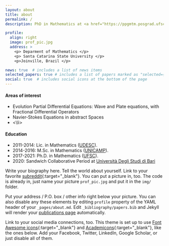 ```yaml
---
layout: about
title: about
permalink: /
description: PhD in Mathematics at <a href="https://ppgmtm.posgrad.ufsc.br/">UFSC</a>. Teacher at <a href="https://www.udesc.br/international">UDESC</a>.

profile:
  align: right
  image: prof_pic.jpg
  address: >
    <p> Deparment of Mathematics </p>
    <p> Santa Catarina State University </p>
    <p>Joinville, Brazil </p>

news: true  # includes a list of news items
selected_papers: true # includes a list of papers marked as "selected={true}"
social: true  # includes social icons at the bottom of the page
---
```


#### Areas of interest
<ul>
<li> Evolution Partial Differential Equations: Wave and Plate equations, with Fractional Differential Operators  </li>
<li> Navier-Stokes Equations in abstract Spaces </li>
<li> <\li>
</ul>
  
  #### Education
<ul>
<li>2011-2014: Lic. in Mathematics (<a href="https://www.udesc.br/international">UDESC</a>).</li>
<li>2014-2016: M.Sc. in Mathematics (<a href="https://www.unicamp.br/unicamp/english">UNICAMP</a>).</li>
<li>2017-2021: Ph.D. in Mathematics (<a href="https://enppgmtm.paginas.ufsc.br/">UFSC</a>).</li>
  <li>2020: Sandwich Collaborative Period at  <a href="https://www.uniba.it/english-version">Università Degli Studi di Bari</a>   
</ul>

Write your biography here. Tell the world about yourself. Link to your favorite [subreddit](http://reddit.com){:target="\_blank"}. You can put a picture in, too. The code is already in, just name your picture `prof_pic.jpg` and put it in the `img/` folder.

Put your address / P.O. box / other info right below your picture. You can also disable any these elements by editing `profile` property of the YAML header of your `_pages/about.md`. Edit `_bibliography/papers.bib` and Jekyll will render your [publications page](/al-folio/publications/) automatically.

Link to your social media connections, too. This theme is set up to use [Font Awesome icons](http://fortawesome.github.io/Font-Awesome/){:target="\_blank"} and [Academicons](https://jpswalsh.github.io/academicons/){:target="\_blank"}, like the ones below. Add your Facebook, Twitter, LinkedIn, Google Scholar, or just disable all of them.
